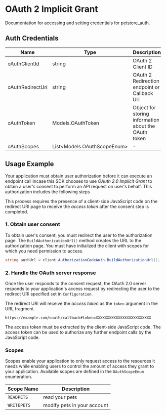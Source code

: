 
# OAuth 2 Implicit Grant

Documentation for accessing and setting credentials for petstore_auth.

## Auth Credentials

| Name | Type | Description | Getter Name |
|  --- | --- | --- | --- |
| oAuthClientId | string | OAuth 2 Client ID | `getOAuthClientId()` |
| oAuthRedirectUri | string | OAuth 2 Redirection endpoint or Callback Uri | `getOAuthRedirectUri()` |
| oAuthToken | Models.OAuthToken | Object for storing information about the OAuth token | `getOAuthToken()` |
| oAuthScopes | List<Models.OAuthScopeEnum> | - | `getOAuthScopes()` |

## Usage Example

Your application must obtain user authorization before it can execute an endpoint call incase this SDK chooses to use *OAuth 2.0 Implicit Grant* to obtain a user's consent to perform an API request on user's behalf. This authorization includes the following steps

This process requires the presence of a client-side JavaScript code on the redirect URI page to receive the *access token* after the consent step is completed.

### 1\. Obtain user consent

To obtain user's consent, you must redirect the user to the authorization page. The `BuildAuthorizationUrl()` method creates the URL to the authorization page. You must have initialized the client with scopes for which you need permission to access.

```csharp
string authUrl = client.AuthorizationCodeAuth.BuildAuthorizationUrl();
```

### 2\. Handle the OAuth server response

Once the user responds to the consent request, the OAuth 2.0 server responds to your application's access request by redirecting the user to the redirect URI specified set in `Configuration`.

The redirect URI will receive the *access token* as the `token` argument in the URL fragment.

```
https://example.com/oauth/callback#token=XXXXXXXXXXXXXXXXXXXXXXXXX
```

The access token must be extracted by the client-side JavaScript code. The access token can be used to authorize any further endpoint calls by the JavaScript code.

### Scopes

Scopes enable your application to only request access to the resources it needs while enabling users to control the amount of access they grant to your application. Available scopes are defined in the `OAuthScopeEnum` enumeration.

| Scope Name | Description |
|  --- | --- |
| `READPETS` | read your pets |
| `WRITEPETS` | modify pets in your account |

